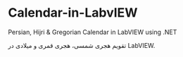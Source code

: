 # Calendar-in-LabvIEW
Persian, Hijri &amp; Gregorian Calendar in LabVIEW using .NET

تقویم هجری شمسی، هجری قمری و میلادی در LabVIEW.
